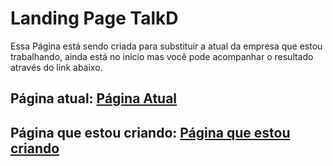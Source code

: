 # Landing Page TalkD  
Essa Página está sendo criada para substituir a atual da empresa que estou trabalhando, ainda está no inicio mas você pode acompanhar o resultado através do link abaixo.  

## Página atual: <a href="http://www.talkd.com.br/">Página Atual</a>  
## Página que estou criando: <a href="https://htmlpreview.github.io/?https://github.com/Mileriss/Landing_Page_TalkD/blob/main/pag_inicial.html">Página que estou criando</a>
